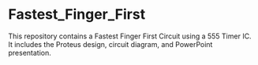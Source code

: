 # Fastest_Finger_First
This repository contains a Fastest Finger First Circuit using a 555 Timer IC. It includes the Proteus design, circuit diagram, and PowerPoint presentation.
